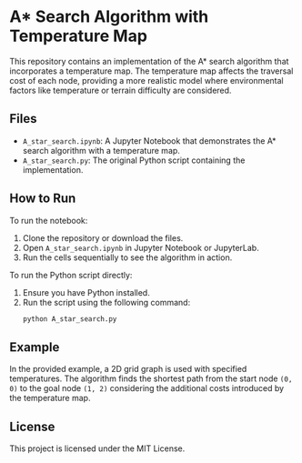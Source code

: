 # A* Search Algorithm with Temperature Map

This repository contains an implementation of the A* search algorithm that incorporates a temperature map. The temperature map affects the traversal cost of each node, providing a more realistic model where environmental factors like temperature or terrain difficulty are considered.

## Files

- `A_star_search.ipynb`: A Jupyter Notebook that demonstrates the A* search algorithm with a temperature map.
- `A_star_search.py`: The original Python script containing the implementation.

## How to Run

To run the notebook:

1. Clone the repository or download the files.
2. Open `A_star_search.ipynb` in Jupyter Notebook or JupyterLab.
3. Run the cells sequentially to see the algorithm in action.

To run the Python script directly:

1. Ensure you have Python installed.
2. Run the script using the following command:
   ```bash
   python A_star_search.py
   ```

## Example

In the provided example, a 2D grid graph is used with specified temperatures. The algorithm finds the shortest path from the start node `(0, 0)` to the goal node `(1, 2)` considering the additional costs introduced by the temperature map.

## License

This project is licensed under the MIT License.
